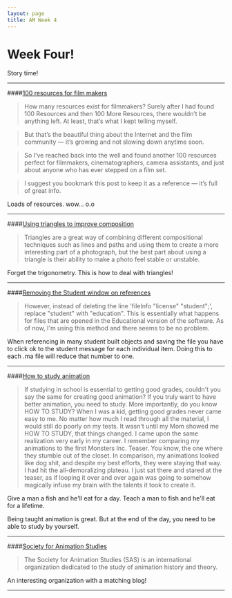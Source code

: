 ```yaml
---
layout: page
title: AM Week 4
---
```


# Week Four!

Story time!

----

####[100 resources for film makers](http://www.theblackandblue.com/2013/01/08/100-resources-even-more/)

>How many resources exist for filmmakers? Surely after I had found 100 Resources and then 100 More Resources, there wouldn’t be anything left. At least, that’s what I kept telling myself.

>But that’s the beautiful thing about the Internet and the film community — it’s growing and not slowing down anytime soon.

>So I’ve reached back into the well and found another 100 resources perfect for filmmakers, cinematographers, camera assistants, and just about anyone who has ever stepped on a film set.

>I suggest you bookmark this post to keep it as a reference — it’s full of great info.

Loads of resources. wow... o.o

----

####[Using triangles to improve composition](https://www.expertphotography.com/triangles-improve-your-composition/)

>Triangles are a great way of combining different compositional techniques such as lines and paths and using them to create a more interesting part of a photograph, but the best part about using a triangle is their ability to make a photo feel stable or unstable.

Forget the trigonometry. This is how to deal with triangles!

----

####[Removing the Student window on references](http://forums.autodesk.com/t5/Installation-Hardware-OS/Why-does-Student-Version-information-appear-when-I-purchased-a/m-p/4177275#M4470)

>However, instead of deleting the line 'fileInfo "license" "student";', replace "student" with "education". This is essentially what happens for files that are opened in the Educational version of the software. As of now, I'm using this method and there seems to be no problem.

When referencing in many student built objects and saving the file you have to click ok to the student message for each individual item. Doing this to each .ma file will reduce that number to one.

----

####[How to study animation](http://theloztboyz.blogspot.com/2011/09/how-i-study-animation.html)

>If studying in school is essential to getting good grades, couldn't you say the same for creating good animation?  If you truly want to have better animation, you need to study.  More importantly, do you know HOW TO STUDY?  When I was a kid, getting good grades never came easy to me.  No matter how much I read through all the material, I would still do poorly on my tests.  It wasn't until my Mom showed me HOW TO STUDY, that things changed.  I came upon the same realization very early in my career.  I remember comparing my animations to the first Monsters Inc. Teaser.  You know, the one where they stumble out of the closet.   In comparison, my animations looked like dog shit, and despite my best efforts, they were staying that way.  I had hit the all-demoralizing plateau.  I just sat there and stared at the teaser, as if looping it over and over again was going to somehow magically infuse my brain with the talents it took to create it.

Give a man a fish and he'll eat for a day. Teach a man to fish and he'll eat for a lifetime.

Being taught animation is great. But at the end of the day, you need to be able to study by yourself.

----

####[Society for Animation Studies](http://ww2.animationstudies.org/)

>The Society for Animation Studies (SAS) is an international organization dedicated to the study of animation history and theory.

An interesting organization with a matching blog!

----